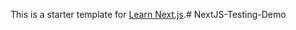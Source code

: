 This is a starter template for [Learn Next.js](https://nextjs.org/learn).#   N e x t J S - T e s t i n g - D e m o  
 